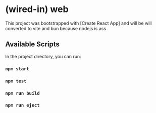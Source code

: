 # (wired-in) web

This project was bootstrapped with [Create React App] and will be will converted to vite and bun because nodejs is ass

## Available Scripts

In the project directory, you can run:
### `npm start`
### `npm test`
### `npm run build `
### `npm run eject`
